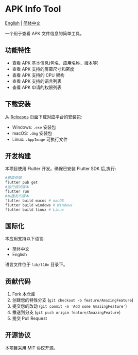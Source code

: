 # APK Info Tool

[English](README.md) | [简体中文](README_zh.md)

一个用于查看 APK 文件信息的简单工具。

## 功能特性

- 查看 APK 基本信息(包名、应用名称、版本等)
- 查看 APK 支持的屏幕尺寸和密度
- 查看 APK 支持的 CPU 架构
- 查看 APK 支持的语言列表
- 查看 APK 申请的权限列表

## 下载安装

从 [Releases](https://github.com/huanfeng/ApkInfoTool/releases) 页面下载对应平台的安装包:

- Windows: `.exe` 安装包
- macOS: `.dmg` 安装包
- Linux: `.AppImage` 可执行文件

## 开发构建

本项目使用 Flutter 开发。确保已安装 Flutter SDK 后,执行:

```bash
#获取依赖
flutter pub get
#运行调试版本
flutter run
#构建发布版本
flutter build macos # macOS
flutter build windows # Windows
flutter build linux # Linux
```

## 国际化

本应用支持以下语言:

- 简体中文
- English

语言文件位于 `lib/l10n` 目录下。

## 贡献代码

1. Fork 本仓库
2. 创建您的特性分支 (`git checkout -b feature/AmazingFeature`)
3. 提交您的改动 (`git commit -m 'Add some AmazingFeature'`)
4. 推送到分支 (`git push origin feature/AmazingFeature`)
5. 提交 Pull Request

## 开源协议

本项目采用 MIT 协议开源。
